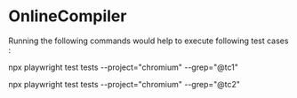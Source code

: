 # OnlineCompiler

Running the following commands would help to execute following test cases :


npx playwright test tests --project="chromium" --grep="@tc1"

npx playwright test tests --project="chromium" --grep="@tc2"
